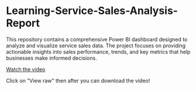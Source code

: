 # Learning-Service-Sales-Analysis-Report
This repository contains a comprehensive Power BI dashboard designed to analyze and visualize service sales data. The project focuses on providing actionable insights into sales performance, trends, and key metrics that help businesses make informed decisions. 

[Watch the video](https://github.com/ManishaPeiris/Learning-Service-Sales-Analysis-Report/blob/main/Report%202025-03-11%2011-05-10.mp4)

Click on "View raw" then after you can download the video!
